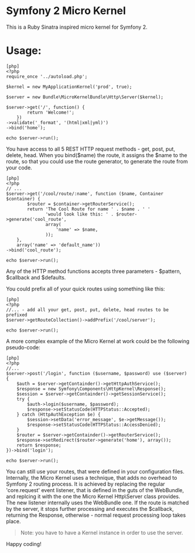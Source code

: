 # Symfony 2 Micro Kernel

This is a Ruby Sinatra inspired micro kernel for Symfony 2.

# Usage:

    [php]
    <?php
    require_once '../autoload.php';

    $kernel = new MyApplicationKernel('prod', true);

    $server = new Bundle\MicroKernelBundle\Http\Server($kernel);

    $server->get('/', function() {
            return 'Welcome!';
        })
    ->validate('_format', '(html|xml|yml)')
    ->bind('home');

    echo $server->run();

You have access to all 5 REST HTTP request methods - get, post, put, delete, head.
When you bind($name) the route, it assigns the $name to the route, so that you
could use the route generator, to generate the route from your code.

	[php]
    <?php
    // ...
    $server->get('/cool/route/:name', function ($name, Container $container) {
            $router = $container->getRouterService();
            return 'The Cool Route for name ' . $name . ' '
                   'would look like this: ' . $router->generate('cool_route',
                   array(
                       'name' => $name,
                   ));
        },
        array('name' => 'default_name'))
    ->bind('cool_route');

    echo $server->run();

Any of the HTTP method functions accepts three parameters - $pattern, $callback and $defaults.

You could prefix all of your quick routes using something like this:

    [php]
    <?php
    //... - add all your get, post, put, delete, head routes to be prefixed
    $server->getRouteCollection()->addPrefix('/cool/server');

    echo $server->run();

A more complex example of the Micro Kernel at work could be the following pseudo-code:

    [php]
    <?php
    //...
    $server->post('/login', function ($username, $password) use ($server) {
        $auth = $server->getContainder()->getHttpAuthService();
        $response = new Symfony\Components\HttpKernel\Response();
        $session = $server->getContainder()->getSessionService();
        try {
            $auth->login($username, $password);
            $response->setStatusCode(HTTPStatus::Accepted);
        } catch (HttpAuthException $e) {
            $session->setData('error_message', $e->getMessage());
            $response->setStatusCode(HTTPStatus::AccessDenied);
        }
        $router = $server->getContainder()->getRouterService();
        $response->setRedirect($router->generate('home'), array());
        return $response;
    })->bind('login');

    echo $server->run();

You can still use your routes, that were defined in your configuration files.
Internally, the Micro Kernel uses a technique, that adds no overhead to Symfony 2
routing process. It is achieved by replacing the regular 'core.request' event
listener, that is defined in the guts of the WebBundle, and replcing it with the
one the Micro Kernel Http\Server class provides. The new listener internally uses
the WebBundle one. If the route is matched by the server, it stops further processing
and executes the $callback, returning the Response, otherwise - normal request
processing loop takes place.

> Note: you have to have a Kernel instance in order to use the server.

Happy coding!